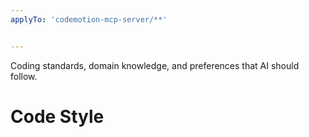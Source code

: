```yaml
---
applyTo: 'codemotion-mcp-server/**'


---
```

Coding standards, domain knowledge, and preferences that AI should follow.

# Code Style